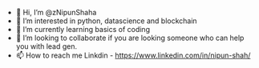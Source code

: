 - 👋 Hi, I’m @zNipunShaha
- 👀 I’m interested in python, datascience and blockchain
- 🌱 I’m currently learning basics of coding
- 💞️ I’m looking to collaborate if you are looking someone who can help you with lead gen. 
- 📫 How to reach me Linkdin - https://www.linkedin.com/in/nipun-shah/

<!---
zNipunShaha/zNipunShaha is a ✨ special ✨ repository because its `README.md` (this file) appears on your GitHub profile.
You can click the Preview link to take a look at your changes.
--->
